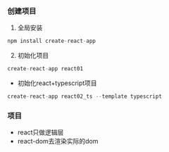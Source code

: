 ### 创建项目
1. 全局安装

```javascript
npm install create-react-app
```
2. 初始化项目
```javascript
create-react-app react01
```

- 初始化react+typescript项目
```javascript
create-react-app react02_ts --template typescript
```
### 项目
- react只做逻辑层
- react-dom去渲染实际的dom